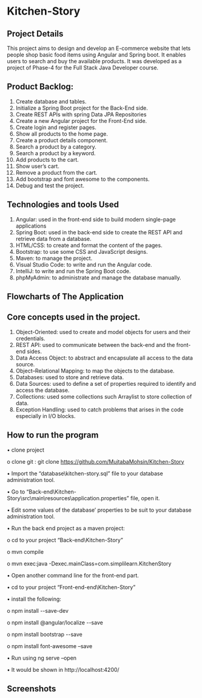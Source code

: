# Kitchen-Story

## Project Details
This project aims to design and develop an E-commerce website that lets people shop basic food items using Angular and Spring boot. It enables users to search and buy the available products. It was developed as a project of Phase-4 for the Full Stack Java Developer course.
 
## Product Backlog:
1.	Create database and tables.
2.	Initialize a Spring Boot project for the Back-End side.
3.	Create REST APIs with spring Data JPA Repositories 
4.	Create a new Angular project for the Front-End side.
5.	Create login and register pages.
6.	Show all products to the home page.
7.	Create a product details component.
8.	Search a product by a category.
9.	Search a product by a keyword.
10.	Add products to the cart.
11.	Show user’s cart.
12.	Remove a product from the cart.
13.	Add bootstrap and font awesome to the components. 
14.	Debug and test the project.

## Technologies and tools Used
1.	Angular: used in the front-end side to build modern single-page applications
2.	Spring Boot: used in the back-end side to create the REST API and retrieve data from a database.
3.	HTML/CSS: to create and format the content of the pages.
4.	Bootstrap: to use some CSS and JavaScript designs.
5.	Maven: to manage the project.
6.	Visual Studio Code: to write and run the Angular code.
7.	IntelliJ: to write and run the Spring Boot code.
8.	phpMyAdmin: to administrate and manage the database manually.

## Flowcharts of The Application

## Core concepts used in the project. 
1.	Object-Oriented: used to create and model objects for users and their credentials.
2.	REST API: used to communicate between the back-end and the front-end sides.
3.	Data Access Object: to abstract and encapsulate all access to the data source.
4.	Object–Relational Mapping: to map the objects to the database.
5.	Databases: used to store and retrieve data.
6.	Data Sources: used to define a set of properties required to identify and access the database.
7.	Collections: used some collections such Arraylist to store collection of data. 
8.	Exception Handling: used to catch problems that arises in the code especially in I/O blocks.


## How to run the program
•	clone project

  o	clone git : git clone https://github.com/MujtabaMohsin/Kitchen-Story
  
•	Import the “database\kitchen-story.sql” file to your database administration tool.

•	Go to “Back-end\Kitchen-Story\src\main\resources\application.properties” file, open it.

•	Edit some values of the database’ properties to be suit to your database administration tool.

•	Run the back end project as a maven project:

  o	cd to your project “Back-end\Kitchen-Story”
  
  o	mvn compile
  
  o	mvn exec:java -Dexec.mainClass=com.simplilearn.KitchenStory
  
  
•	Open another command line for the front-end part.

•	cd to your project “Front-end-end\Kitchen-Story”

•	install the following:

  o	npm install --save-dev
  
  o	npm install @angular/localize --save
  
  o	npm install bootstrap --save
  
  o	npm install font-awesome –save
  
  
•	Run using ng serve –open

•	It would be shown in http://localhost:4200/


## Screenshots
